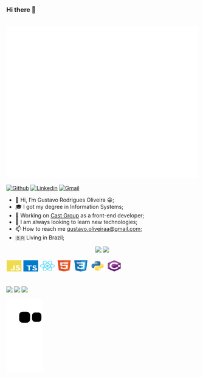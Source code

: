 ### Hi there 👋
<div align="center">
	<br>
	<a href="https://github.com/sindresorhus/css-in-readme-like-wat/blame/main/header.svg">
		<img src="header.svg" width="800" height="400" alt="Click to see the source">
	</a>
	<br>
</div>

[![Github](https://img.shields.io/badge/-Github-000?style=flat-square&logo=Github&logoColor=white)](https://github.com/Gustavo-R-Oliveira)
[![Linkedin](https://img.shields.io/badge/-LinkedIn-blue?style=flat-square&logo=Linkedin&logoColor=white)](https://www.linkedin.com/in/gustavo-rodrigues-oliveira/)
[![Gmail](http://img.shields.io/badge/-Gmail-8e24aa?style=flat-square&logo=Gmail&logoColor=white)](mailto:gustavo.oliveiraa@gmail.com)

- 👋 Hi, I’m Gustavo Rodrigues Oliveira 😀;
- 🎓 I got my degree in Information Systems;
- 💼 Working on [Cast Group](https://www.castgroup.com.br/) as a front-end developer;
- 🔧 I am always looking to learn new technologies;
- 📫 How to reach me gustavo.oliveiraa@gmail.com;
- 🇧🇷  Living in Brazil;
<!-- PODE MUDAR O TEMA DAS IMG DA DIV ABAIXO ATRAVÉS DO https://github.com/anuraghazra/github-readme-stats/blob/master/themes/README.md -->

<div align="center">
  <img style="height:10rem" src="https://github-readme-stats.vercel.app/api?username=Gustavo-R-Oliveira&show_icons=true&theme=tokyonight&include_all_commits=true&count_private=true"/>
  <img style="height:10rem" src="https://github-readme-stats.vercel.app/api/top-langs/?username=Gustavo-R-Oliveira&layout=compact&langs_count=7&theme=tokyonight"/>
</div>
  
  </div>
<div style="display: inline_block"><br>
  <img align="center" alt="Gustavo-Js" height="30" width="40" src="https://raw.githubusercontent.com/devicons/devicon/master/icons/javascript/javascript-plain.svg">
  <img align="center" alt="Gustavo-Ts" height="30" width="40" src="https://raw.githubusercontent.com/devicons/devicon/master/icons/typescript/typescript-plain.svg">
  <img align="center" alt="Gustavo-React" height="30" width="40" src="https://raw.githubusercontent.com/devicons/devicon/master/icons/react/react-original.svg">
  <img align="center" alt="Gustavo-HTML" height="30" width="40" src="https://raw.githubusercontent.com/devicons/devicon/master/icons/html5/html5-original.svg">
  <img align="center" alt="Gustavo-CSS" height="30" width="40" src="https://raw.githubusercontent.com/devicons/devicon/master/icons/css3/css3-original.svg">
  <img align="center" alt="Gustavo-Python" height="30" width="40" src="https://raw.githubusercontent.com/devicons/devicon/master/icons/python/python-original.svg">
  <img align="center" alt="Gustavo-Csharp" height="30" width="40" src="https://raw.githubusercontent.com/devicons/devicon/master/icons/csharp/csharp-original.svg">
</div>

#
 
<div>
  <a href="https://instagram.com/rafaballerini" target="_blank"><img src="https://img.shields.io/badge/-Instagram-%23E4405F?style=for-the-badge&logo=instagram&logoColor=white" target="_blank"></a>
  <a href = "mailto:contatorafaballerini@gmail.com"><img src="https://img.shields.io/badge/-Gmail-%23333?style=for-the-badge&logo=gmail&logoColor=white" target="_blank"></a>
  <a href="https://www.linkedin.com/in/rafaella-ballerini-45875016a" target="_blank"><img src="https://img.shields.io/badge/-LinkedIn-%230077B5?style=for-the-badge&logo=linkedin&logoColor=white" target="_blank"></a> 
</div>

![Snake animation](https://github.com/Gustavo-R-Oliveira/Gustavo-R-Oliveira/blob/output/github-contribution-grid-snake.svg)
